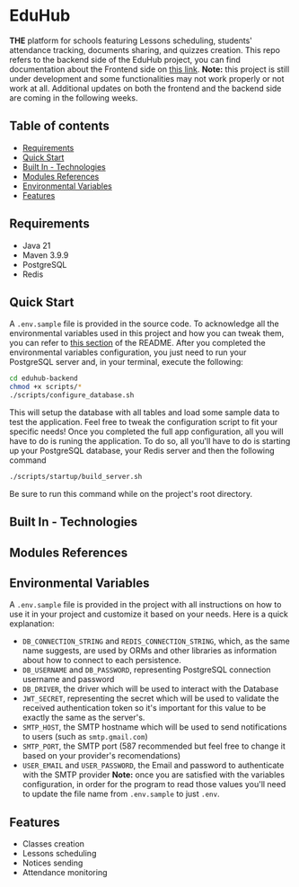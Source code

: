 # EduHub
**THE** platform for schools featuring Lessons scheduling, students' attendance tracking, documents sharing, and quizzes creation.
This repo refers to the backend side of the EduHub project, you can find documentation about the Frontend side on [this link](https://github.com/mfacecchia/eduhub-frontend).
**Note:** this project is still under development and some functionalities may not work properly or not work at all. Additional updates on both the frontend and the backend side are coming in the following weeks.

## Table of contents
- [Requirements](#requirements)
- [Quick Start](#quick-start)
- [Built In - Technologies](#built-in---technologies)
- [Modules References](#modules-references)
- [Environmental Variables](#environmental-variables)
- [Features](#features)

## Requirements
- Java 21
- Maven 3.9.9
- PostgreSQL
- Redis

## Quick Start
A `.env.sample` file is provided in the source code. To acknowledge all the environmental variables used in this project and how you can tweak them, you can refer to [this section](#environmental-variables) of the README.
After you completed the environmental variables configuration, you just need to run your PostgreSQL server and, in your terminal, execute the following:
```zsh
cd eduhub-backend
chmod +x scripts/*
./scripts/configure_database.sh
```
This will setup the database with all tables and load some sample data to test the application. Feel free to tweak the configuration script to fit your specific needs!
Once you completed the full app configuration, all you will have to do is runing the application. To do so, all you'll have to do is starting up your PostgreSQL database, your Redis server and then the following command
```zsh
./scripts/startup/build_server.sh
```
Be sure to run this command while on the project's root directory.

## Built In - Technologies

## Modules References

## Environmental Variables
A `.env.sample` file is provided in the project with all instructions on how to use it in your project and customize it based on your needs. Here is a quick explanation:
- `DB_CONNECTION_STRING` and `REDIS_CONNECTION_STRING`, which, as the same name suggests, are used by ORMs and other libraries as information about how to connect to each persistence.
- `DB_USERNAME` and `DB_PASSWORD`, representing PostgreSQL connection username and password
- `DB_DRIVER`, the driver which will be used to interact with the Database
- `JWT_SECRET`, representing the secret which will be used to validate the received authentication token so it's important for this value to be exactly the same as the server's.
- `SMTP_HOST`, the SMTP hostname which will be used to send notifications to users (such as `smtp.gmail.com`)
- `SMTP_PORT`, the SMTP port (587 recommended but feel free to change it  based on your provider's recomendations)
- `USER_EMAIL` and `USER_PASSWORD`, the Email and password to authenticate with the SMTP provider
**Note:** once you are satisfied with the variables configuration, in order for the program to read those values you'll need to update the file name from `.env.sample` to just `.env`.

## Features
- Classes creation
- Lessons scheduling
- Notices sending
- Attendance monitoring

